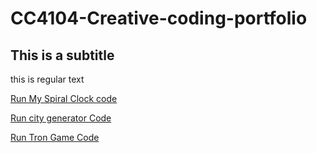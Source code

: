 # CC4104-Creative-coding-portfolio

## This is a subtitle
this is regular text

[Run My Spiral Clock code](Spiral_clock_with_easing_2025_06_01_13_26_19/index.html)

[Run city generator Code](City_generator_3d_2025_06_01_13_31_57/index.html)

[Run Tron Game Code](tron_game_2025_06_01_13_35_12/index.html)
